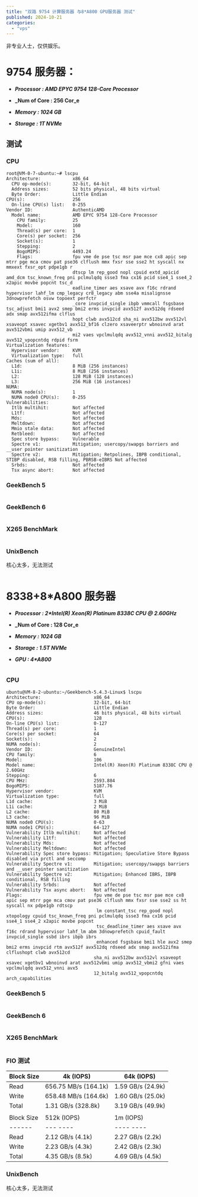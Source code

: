 ```yaml
---
title: "双路 9754 计算服务器 与8*A800 GPU服务器 测试"
published: 2024-10-21
categories: 
  - "vps"
---
```


非专业人士，仅供娱乐。

# 9754 服务器：

- **_Processor : AMD EPYC 9754 128-Core Processor_**

- **_Num of Core : 256 Cor_e**

- **_Memory : 1024 GB_**

- **_Storage : 1T NVMe_**

## 测试

### CPU

```shell
root@VM-0-7-ubuntu:~# lscpu
Architecture:            x86_64
  CPU op-mode(s):        32-bit, 64-bit
  Address sizes:         52 bits physical, 48 bits virtual
  Byte Order:            Little Endian
CPU(s):                  256
  On-line CPU(s) list:   0-255
Vendor ID:               AuthenticAMD
  Model name:            AMD EPYC 9754 128-Core Processor
    CPU family:          25
    Model:               160
    Thread(s) per core:  1
    Core(s) per socket:  256
    Socket(s):           1
    Stepping:            2
    BogoMIPS:            4493.24
    Flags:               fpu vme de pse tsc msr pae mce cx8 apic sep mtrr pge mca cmov pat pse36 clflush mmx fxsr sse sse2 ht syscall nx mmxext fxsr_opt pdpe1gb r
                         dtscp lm rep_good nopl cpuid extd_apicid amd_dcm tsc_known_freq pni pclmulqdq ssse3 fma cx16 pcid sse4_1 sse4_2 x2apic movbe popcnt tsc_d
                         eadline_timer aes xsave avx f16c rdrand hypervisor lahf_lm cmp_legacy cr8_legacy abm sse4a misalignsse 3dnowprefetch osvw topoext perfctr
                         _core invpcid_single ibpb vmmcall fsgsbase tsc_adjust bmi1 avx2 smep bmi2 erms invpcid avx512f avx512dq rdseed adx smap avx512ifma clflus
                         hopt clwb avx512cd sha_ni avx512bw avx512vl xsaveopt xsavec xgetbv1 avx512_bf16 clzero xsaveerptr wbnoinvd arat avx512vbmi umip avx512_vb
                         mi2 vaes vpclmulqdq avx512_vnni avx512_bitalg avx512_vpopcntdq rdpid fsrm
Virtualization features: 
  Hypervisor vendor:     KVM
  Virtualization type:   full
Caches (sum of all):     
  L1d:                   8 MiB (256 instances)
  L1i:                   8 MiB (256 instances)
  L2:                    128 MiB (128 instances)
  L3:                    256 MiB (16 instances)
NUMA:                    
  NUMA node(s):          1
  NUMA node0 CPU(s):     0-255
Vulnerabilities:         
  Itlb multihit:         Not affected
  L1tf:                  Not affected
  Mds:                   Not affected
  Meltdown:              Not affected
  Mmio stale data:       Not affected
  Retbleed:              Not affected
  Spec store bypass:     Vulnerable
  Spectre v1:            Mitigation; usercopy/swapgs barriers and __user pointer sanitization
  Spectre v2:            Mitigation; Retpolines, IBPB conditional, STIBP disabled, RSB filling, PBRSB-eIBRS Not affected
  Srbds:                 Not affected
  Tsx async abort:       Not affected
```

### GeekBench 5

<picture>
    <source srcset="https://s3.catcat.blog/images/2024/10/QQ_1729473051910.avif" type="image/avif">
    <source srcset="https://s3.catcat.blog/images/2024/10/QQ_1729473051910.webp" type="image/webp">
    <img src="https://s3.catcat.blog/images/2024/10/QQ_1729473051910.jpg" alt="" loading="lazy">
</picture>

### GeekBench 6

<picture>
    <source srcset="https://s3.catcat.blog/images/2024/10/QQ_1729473605290.avif" type="image/avif">
    <source srcset="https://s3.catcat.blog/images/2024/10/QQ_1729473605290.webp" type="image/webp">
    <img src="https://s3.catcat.blog/images/2024/10/QQ_1729473605290.jpg" alt="" loading="lazy">
</picture>

### X265 BenchMark

<picture>
    <source srcset="https://s3.catcat.blog/images/2024/10/QQ_1729475180602.avif" type="image/avif">
    <source srcset="https://s3.catcat.blog/images/2024/10/QQ_1729475180602.webp" type="image/webp">
    <img src="https://s3.catcat.blog/images/2024/10/QQ_1729475180602.jpg" alt="" loading="lazy">
</picture>

### UnixBench

核心太多，无法测试

<picture>
    <source srcset="https://s3.catcat.blog/images/2024/10/QQ_1729479139926.avif" type="image/avif">
    <source srcset="https://s3.catcat.blog/images/2024/10/QQ_1729479139926.webp" type="image/webp">
    <img src="https://s3.catcat.blog/images/2024/10/QQ_1729479139926.jpg" alt="" loading="lazy">
</picture>

# 8338+8\*A800 服务器

- **_Processor : 2\*Intel(R) Xeon(R) Platinum 8338C CPU @ 2.60GHz_**

- **_Num of Core : 128 Cor_e**

- **_Memory : 1024 GB_**

- **_Storage : 1.5T NVMe_**

- **_GPU : 4\*A800_**

<picture>
    <source srcset="https://s3.catcat.blog/images/2024/10/QQ_1729473375717.avif" type="image/avif">
    <source srcset="https://s3.catcat.blog/images/2024/10/QQ_1729473375717.webp" type="image/webp">
    <img src="https://s3.catcat.blog/images/2024/10/QQ_1729473375717.jpg" alt="" loading="lazy">
</picture>

### CPU

```shell
ubuntu@VM-8-2-ubuntu:~/Geekbench-5.4.3-Linux$ lscpu
Architecture:                    x86_64
CPU op-mode(s):                  32-bit, 64-bit
Byte Order:                      Little Endian
Address sizes:                   46 bits physical, 48 bits virtual
CPU(s):                          128
On-line CPU(s) list:             0-127
Thread(s) per core:              1
Core(s) per socket:              64
Socket(s):                       2
NUMA node(s):                    2
Vendor ID:                       GenuineIntel
CPU family:                      6
Model:                           106
Model name:                      Intel(R) Xeon(R) Platinum 8338C CPU @ 2.60GHz
Stepping:                        6
CPU MHz:                         2593.884
BogoMIPS:                        5187.76
Hypervisor vendor:               KVM
Virtualization type:             full
L1d cache:                       3 MiB
L1i cache:                       2 MiB
L2 cache:                        80 MiB
L3 cache:                        96 MiB
NUMA node0 CPU(s):               0-63
NUMA node1 CPU(s):               64-127
Vulnerability Itlb multihit:     Not affected
Vulnerability L1tf:              Not affected
Vulnerability Mds:               Not affected
Vulnerability Meltdown:          Not affected
Vulnerability Spec store bypass: Mitigation; Speculative Store Bypass disabled via prctl and seccomp
Vulnerability Spectre v1:        Mitigation; usercopy/swapgs barriers and __user pointer sanitization
Vulnerability Spectre v2:        Mitigation; Enhanced IBRS, IBPB conditional, RSB filling
Vulnerability Srbds:             Not affected
Vulnerability Tsx async abort:   Not affected
Flags:                           fpu vme de pse tsc msr pae mce cx8 apic sep mtrr pge mca cmov pat pse36 clflush mmx fxsr sse sse2 ss ht syscall nx pdpe1gb rdtscp
                                  lm constant_tsc rep_good nopl xtopology cpuid tsc_known_freq pni pclmulqdq ssse3 fma cx16 pcid sse4_1 sse4_2 x2apic movbe popcnt
                                  tsc_deadline_timer aes xsave avx f16c rdrand hypervisor lahf_lm abm 3dnowprefetch cpuid_fault invpcid_single ssbd ibrs ibpb ibrs
                                 _enhanced fsgsbase bmi1 hle avx2 smep bmi2 erms invpcid rtm avx512f avx512dq rdseed adx smap avx512ifma clflushopt clwb avx512cd 
                                 sha_ni avx512bw avx512vl xsaveopt xsavec xgetbv1 wbnoinvd arat avx512vbmi umip avx512_vbmi2 gfni vaes vpclmulqdq avx512_vnni avx5
                                 12_bitalg avx512_vpopcntdq arch_capabilities
```

### GeekBench 5

<picture>
    <source srcset="https://s3.catcat.blog/images/2024/10/QQ_1729473530261.avif" type="image/avif">
    <source srcset="https://s3.catcat.blog/images/2024/10/QQ_1729473530261.webp" type="image/webp">
    <img src="https://s3.catcat.blog/images/2024/10/QQ_1729473530261.jpg" alt="" loading="lazy">
</picture>

### GeekBench 6

<picture>
    <source srcset="https://s3.catcat.blog/images/2024/10/QQ_1729474027576.avif" type="image/avif">
    <source srcset="https://s3.catcat.blog/images/2024/10/QQ_1729474027576.webp" type="image/webp">
    <img src="https://s3.catcat.blog/images/2024/10/QQ_1729474027576.jpg" alt="" loading="lazy">
</picture>

### X265 BenchMark

<picture>
    <source srcset="https://s3.catcat.blog/images/2024/10/QQ_1729477291669.avif" type="image/avif">
    <source srcset="https://s3.catcat.blog/images/2024/10/QQ_1729477291669.webp" type="image/webp">
    <img src="https://s3.catcat.blog/images/2024/10/QQ_1729477291669.jpg" alt="" loading="lazy">
</picture>

### FIO 测试

| Block Size | 4k (IOPS) | 64k (IOPS) |
| --- | --- | --- |
| Read | 656.75 MB/s (164.1k) | 1.59 GB/s (24.9k) |
| Write | 658.48 MB/s (164.6k) | 1.60 GB/s (25.0k) |
| Total | 1.31 GB/s (328.8k) | 3.19 GB/s (49.9k) |
|  |  |  |
| Block Size | 512k (IOPS) | 1m (IOPS) |
| \------ | \--- ---- | \---- ---- |
| Read | 2.12 GB/s (4.1k) | 2.27 GB/s (2.2k) |
| Write | 2.23 GB/s (4.3k) | 2.42 GB/s (2.3k) |
| Total | 4.35 GB/s (8.5k) | 4.69 GB/s (4.5k) |

### UnixBench

核心太多，无法测试

<picture>
    <source srcset="https://s3.catcat.blog/images/2024/10/QQ_1729479316801.avif" type="image/avif">
    <source srcset="https://s3.catcat.blog/images/2024/10/QQ_1729479316801.webp" type="image/webp">
    <img src="https://s3.catcat.blog/images/2024/10/QQ_1729479316801.jpg" alt="" loading="lazy">
</picture>
